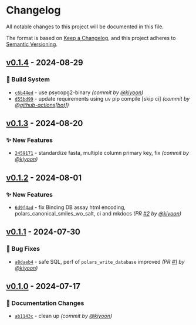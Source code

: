 # Changelog
All notable changes to this project will be documented in this file.

The format is based on [Keep a Changelog](https://keepachangelog.com/en/1.0.0/),
and this project adheres to [Semantic Versioning](https://semver.org/spec/v2.0.0.html).



## [v0.1.4] - 2024-08-29
### :construction_worker: Build System
- [`c6b44ed`](https://github.com/deargen/bio-data-to-db/commit/c6b44edd8b058e7e463b68f02ea3d234691feccf) - use psycopg2-binary *(commit by [@kiyoon](https://github.com/kiyoon))*
- [`d55bd99`](https://github.com/deargen/bio-data-to-db/commit/d55bd995598f94c712de47d511e48b590df8b13f) - update requirements using uv pip compile [skip ci] *(commit by [@github-actions[bot]](https://github.com/apps/github-actions))*


## [v0.1.3] - 2024-08-20
### :sparkles: New Features
- [`2459171`](https://github.com/deargen/bio-data-to-db/commit/2459171ce97e61a5bbef457478b9e73eb7075260) - standardize fasta, multiple column primary key, fix *(commit by [@kiyoon](https://github.com/kiyoon))*


## [v0.1.2] - 2024-08-01
### :sparkles: New Features
- [`6d9f4ad`](https://github.com/deargen/bio-data-to-db/commit/6d9f4ad05ee5389e7fecddbb4fc123d890943858) - fix Binding DB assay html encoding, polars_canonical_smiles_wo_salt, ci and mkdocs *(PR [#2](https://github.com/deargen/bio-data-to-db/pull/2) by [@kiyoon](https://github.com/kiyoon))*


## [v0.1.1] - 2024-07-30
### :bug: Bug Fixes
- [`a8daeb4`](https://github.com/deargen/bio-data-to-db/commit/a8daeb40b8f047fc9b0f6a3f97c767b9d89ffe18) - safe SQL, perf of `polars_write_database` improved *(PR [#1](https://github.com/deargen/bio-data-to-db/pull/1) by [@kiyoon](https://github.com/kiyoon))*


## [v0.1.0] - 2024-07-17
### :memo: Documentation Changes
- [`ab1143c`](https://github.com/deargen/bio-data-to-db/commit/ab1143cf59ac3632a3cbbdf39d0819761d81c7ac) - clean up *(commit by [@kiyoon](https://github.com/kiyoon))*

[v0.1.0]: https://github.com/deargen/bio-data-to-db/compare/v0.0.0...v0.1.0
[v0.1.1]: https://github.com/deargen/bio-data-to-db/compare/v0.1.0...v0.1.1
[v0.1.2]: https://github.com/deargen/bio-data-to-db/compare/v0.1.1...v0.1.2
[v0.1.3]: https://github.com/deargen/bio-data-to-db/compare/v0.1.2...v0.1.3
[v0.1.4]: https://github.com/deargen/bio-data-to-db/compare/v0.1.3...v0.1.4
